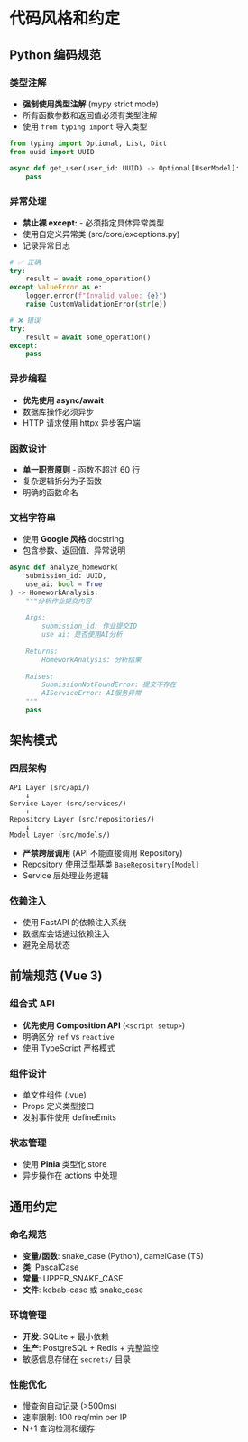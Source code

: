 # 代码风格和约定

## Python 编码规范

### 类型注解
- **强制使用类型注解** (mypy strict mode)
- 所有函数参数和返回值必须有类型注解
- 使用 `from typing import` 导入类型

```python
from typing import Optional, List, Dict
from uuid import UUID

async def get_user(user_id: UUID) -> Optional[UserModel]:
    pass
```

### 异常处理
- **禁止裸 except:** - 必须指定具体异常类型
- 使用自定义异常类 (src/core/exceptions.py)
- 记录异常日志

```python
# ✅ 正确
try:
    result = await some_operation()
except ValueError as e:
    logger.error(f"Invalid value: {e}")
    raise CustomValidationError(str(e))

# ❌ 错误
try:
    result = await some_operation()
except:
    pass
```

### 异步编程
- **优先使用 async/await**
- 数据库操作必须异步
- HTTP 请求使用 httpx 异步客户端

### 函数设计
- **单一职责原则** - 函数不超过 60 行
- 复杂逻辑拆分为子函数
- 明确的函数命名

### 文档字符串
- 使用 **Google 风格** docstring
- 包含参数、返回值、异常说明

```python
async def analyze_homework(
    submission_id: UUID,
    use_ai: bool = True
) -> HomeworkAnalysis:
    """分析作业提交内容
    
    Args:
        submission_id: 作业提交ID
        use_ai: 是否使用AI分析
        
    Returns:
        HomeworkAnalysis: 分析结果
        
    Raises:
        SubmissionNotFoundError: 提交不存在
        AIServiceError: AI服务异常
    """
    pass
```

## 架构模式

### 四层架构
```
API Layer (src/api/) 
    ↓
Service Layer (src/services/)
    ↓ 
Repository Layer (src/repositories/)
    ↓
Model Layer (src/models/)
```

- **严禁跨层调用** (API 不能直接调用 Repository)
- Repository 使用泛型基类 `BaseRepository[Model]`
- Service 层处理业务逻辑

### 依赖注入
- 使用 FastAPI 的依赖注入系统
- 数据库会话通过依赖注入
- 避免全局状态

## 前端规范 (Vue 3)

### 组合式 API
- **优先使用 Composition API** (`<script setup>`)
- 明确区分 `ref` vs `reactive`
- 使用 TypeScript 严格模式

### 组件设计
- 单文件组件 (.vue)
- Props 定义类型接口
- 发射事件使用 defineEmits

### 状态管理
- 使用 **Pinia** 类型化 store
- 异步操作在 actions 中处理

## 通用约定

### 命名规范
- **变量/函数**: snake_case (Python), camelCase (TS)
- **类**: PascalCase  
- **常量**: UPPER_SNAKE_CASE
- **文件**: kebab-case 或 snake_case

### 环境管理
- **开发**: SQLite + 最小依赖
- **生产**: PostgreSQL + Redis + 完整监控
- 敏感信息存储在 `secrets/` 目录

### 性能优化
- 慢查询自动记录 (>500ms)
- 速率限制: 100 req/min per IP
- N+1 查询检测和缓存